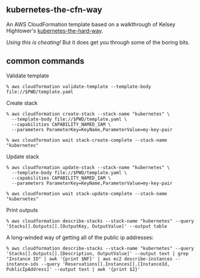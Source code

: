 kubernetes-the-cfn-way
----------------------

An AWS CloudFormation template based on a walkthrough of Kelsey Hightower's [kubernetes-the-hard-way](https://github.com/kelseyhightower/kubernetes-the-hard-way).

*Using this is cheating!* But it does get you through some of the boring bits.

## common commands

Validate template

```
% aws cloudformation validate-template --template-body file://$PWD/template.yaml

```

Create stack

```
% aws cloudformation create-stack --stack-name "kubernetes" \
  --template-body file://$PWD/template.yaml \
  --capabilities CAPABILITY_NAMED_IAM \
  --parameters ParameterKey=KeyName,ParameterValue=my-key-pair

% aws cloudformation wait stack-create-complete --stack-name "kubernetes"

```

Update stack

```
% aws cloudformation update-stack --stack-name "kubernetes" \
  --template-body file://$PWD/template.yaml \
  --capabilities CAPABILITY_NAMED_IAM \
  --parameters ParameterKey=KeyName,ParameterValue=my-key-pair

% aws cloudformation wait stack-update-complete --stack-name "kubernetes"

```

Print outputs

```
% aws cloudformation describe-stacks --stack-name "kubernetes" --query 'Stacks[].Outputs[].[OutputKey, OutputValue]' --output table

```

A long-winded way of getting all of the public ip addresses:

```
% aws cloudformation describe-stacks --stack-name "kubernetes" --query 'Stacks[].Outputs[].[Description, OutputValue]' --output text | grep "Instance ID" | awk '{print $NF}' | aws ec2 describe-instances --instance-ids --query 'Reservations[].Instances[].[InstanceId, PublicIpAddress]' --output text | awk '{print $2}'

```
